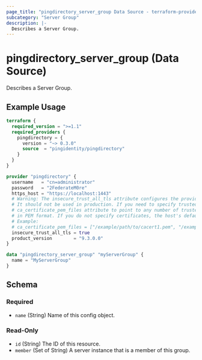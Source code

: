 ```yaml
---
page_title: "pingdirectory_server_group Data Source - terraform-provider-pingdirectory"
subcategory: "Server Group"
description: |-
  Describes a Server Group.
---
```


# pingdirectory_server_group (Data Source)

Describes a Server Group.

## Example Usage

```terraform
terraform {
  required_version = ">=1.1"
  required_providers {
    pingdirectory = {
      version = "~> 0.3.0"
      source  = "pingidentity/pingdirectory"
    }
  }
}

provider "pingdirectory" {
  username   = "cn=administrator"
  password   = "2FederateM0re"
  https_host = "https://localhost:1443"
  # Warning: The insecure_trust_all_tls attribute configures the provider to trust any certificate presented by the PingDirectory server.
  # It should not be used in production. If you need to specify trusted CA certificates, use the
  # ca_certificate_pem_files attribute to point to any number of trusted CA certificate files
  # in PEM format. If you do not specify certificates, the host's default root CA set will be used.
  # Example:
  # ca_certificate_pem_files = ["/example/path/to/cacert1.pem", "/example/path/to/cacert2.pem"]
  insecure_trust_all_tls = true
  product_version        = "9.3.0.0"
}

data "pingdirectory_server_group" "myServerGroup" {
  name = "MyServerGroup"
}
```

<!-- schema generated by tfplugindocs -->
## Schema

### Required

- `name` (String) Name of this config object.

### Read-Only

- `id` (String) The ID of this resource.
- `member` (Set of String) A server instance that is a member of this group.

